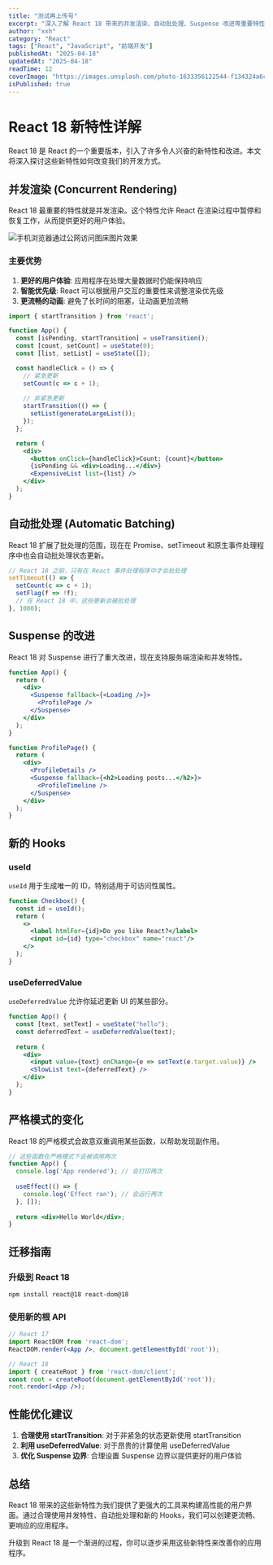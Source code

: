 ```yaml
---
title: "测试再上传号"
excerpt: "深入了解 React 18 带来的并发渲染、自动批处理、Suspense 改进等重要特性。"
author: "xxh"
category: "React"
tags: ["React", "JavaScript", "前端开发"]
publishedAt: "2025-04-18"
updatedAt: "2025-04-18"
readTime: 12
coverImage: "https://images.unsplash.com/photo-1633356122544-f134324a6cee?w=800&h=400&fit=crop"
isPublished: true
---
```


# React 18 新特性详解

React 18 是 React 的一个重要版本，引入了许多令人兴奋的新特性和改进。本文将深入探讨这些新特性如何改变我们的开发方式。

## 并发渲染 (Concurrent Rendering)

React 18 最重要的特性就是并发渲染。这个特性允许 React 在渲染过程中暂停和恢复工作，从而提供更好的用户体验。

![手机浏览器通过公网访问图床图片效果](https://images.pexels.com/photos/13083300/pexels-photo-13083300.jpeg?auto=compress\&cs=tinysrgb\&w=1260\&h=750\&dpr=1)


### 主要优势

1. **更好的用户体验**: 应用程序在处理大量数据时仍能保持响应
2. **智能优先级**: React 可以根据用户交互的重要性来调整渲染优先级
3. **更流畅的动画**: 避免了长时间的阻塞，让动画更加流畅

```jsx
import { startTransition } from 'react';

function App() {
  const [isPending, startTransition] = useTransition();
  const [count, setCount] = useState(0);
  const [list, setList] = useState([]);

  const handleClick = () => {
    // 紧急更新
    setCount(c => c + 1);
    
    // 非紧急更新
    startTransition(() => {
      setList(generateLargeList());
    });
  };

  return (
    <div>
      <button onClick={handleClick}>Count: {count}</button>
      {isPending && <div>Loading...</div>}
      <ExpensiveList list={list} />
    </div>
  );
}
```

## 自动批处理 (Automatic Batching)

React 18 扩展了批处理的范围，现在在 Promise、setTimeout 和原生事件处理程序中也会自动批处理状态更新。

```jsx
// React 18 之前，只有在 React 事件处理程序中才会批处理
setTimeout(() => {
  setCount(c => c + 1);
  setFlag(f => !f);
  // 在 React 18 中，这些更新会被批处理
}, 1000);
```

## Suspense 的改进

React 18 对 Suspense 进行了重大改进，现在支持服务端渲染和并发特性。

```jsx
function App() {
  return (
    <div>
      <Suspense fallback={<Loading />}>
        <ProfilePage />
      </Suspense>
    </div>
  );
}

function ProfilePage() {
  return (
    <div>
      <ProfileDetails />
      <Suspense fallback={<h2>Loading posts...</h2>}>
        <ProfileTimeline />
      </Suspense>
    </div>
  );
}
```

## 新的 Hooks

### useId

`useId` 用于生成唯一的 ID，特别适用于可访问性属性。

```jsx
function Checkbox() {
  const id = useId();
  return (
    <>
      <label htmlFor={id}>Do you like React?</label>
      <input id={id} type="checkbox" name="react"/>
    </>
  );
}
```

### useDeferredValue

`useDeferredValue` 允许你延迟更新 UI 的某些部分。

```jsx
function App() {
  const [text, setText] = useState("hello");
  const deferredText = useDeferredValue(text);
  
  return (
    <div>
      <input value={text} onChange={e => setText(e.target.value)} />
      <SlowList text={deferredText} />
    </div>
  );
}
```

## 严格模式的变化

React 18 的严格模式会故意双重调用某些函数，以帮助发现副作用。

```jsx
// 这些函数在严格模式下会被调用两次
function App() {
  console.log('App rendered'); // 会打印两次
  
  useEffect(() => {
    console.log('Effect ran'); // 会运行两次
  }, []);
  
  return <div>Hello World</div>;
}
```

## 迁移指南

### 升级到 React 18

```bash
npm install react@18 react-dom@18
```

### 使用新的根 API

```jsx
// React 17
import ReactDOM from 'react-dom';
ReactDOM.render(<App />, document.getElementById('root'));

// React 18
import { createRoot } from 'react-dom/client';
const root = createRoot(document.getElementById('root'));
root.render(<App />);
```

## 性能优化建议

1. **合理使用 startTransition**: 对于非紧急的状态更新使用 startTransition
2. **利用 useDeferredValue**: 对于昂贵的计算使用 useDeferredValue
3. **优化 Suspense 边界**: 合理设置 Suspense 边界以提供更好的用户体验

## 总结

React 18 带来的这些新特性为我们提供了更强大的工具来构建高性能的用户界面。通过合理使用并发特性、自动批处理和新的 Hooks，我们可以创建更流畅、更响应的应用程序。

升级到 React 18 是一个渐进的过程，你可以逐步采用这些新特性来改善你的应用程序。